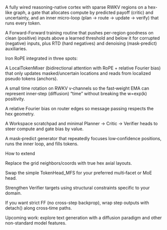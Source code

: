 A fully wired reasoning-native cortex with sparse RWKV regions on a hex-like graph, a gate that allocates compute by predicted payoff (critic) and uncertainty, and an inner micro-loop (plan → route → update → verify) that runs every token.

A Forward-Forward training routine that pushes per-region goodness on clean (positive) inputs above a learned threshold and below it for corrupted (negative) inputs, plus RTD (hard negatives) and denoising (mask‑predict) auxiliaries.

Iron RoPE integrated in three spots:

A LocalTokenMixer (bidirectional attention with RoPE + relative Fourier bias) that only updates masked/uncertain locations and reads from localized pseudo tokens (anchors).

A small time rotation on RWKV v‑channels so the fast‑weight EMA can represent inner‑step (diffusion) “time” without breaking the w=exp(k) positivity.

A relative Fourier bias on router edges so message passing respects the hex geometry.

A Workspace scratchpad and minimal Planner → Critic → Verifier heads to steer compute and gate bias by value.

A mask‑predict generator that repeatedly focuses low‑confidence positions, runs the inner loop, and fills tokens.

How to extend

Replace the grid neighbors/coords with true hex axial layouts.

Swap the simple TokenHead_MFS for your preferred multi‑facet or MoE head.

Strengthen Verifier targets using structural constraints specific to your domain.

If you want strict FF (no cross-step backprop), wrap step outputs with detach() along cross‑time paths.

Upcoming work: explore text generation with a diffusion paradigm and other non-standard model features.
